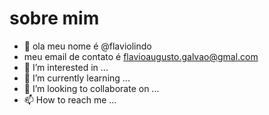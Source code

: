 # sobre mim
- 👋 ola meu nome é @flaviolindo
- meu email de contato é flavioaugusto.galvao@gmal.com
- 👀 I’m interested in ...
- 🌱 I’m currently learning ...
- 💞️ I’m looking to collaborate on ...
- 📫 How to reach me ...

<!---
flaviolindo/flaviolindo is a ✨ special ✨ repository because its `README.md` (this file) appears on your GitHub profile.
You can click the Preview link to take a look at your changes.
--->
